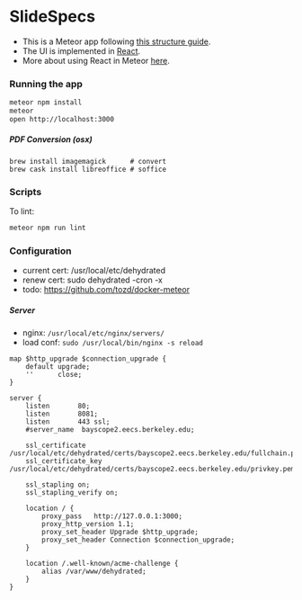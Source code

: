 # SlideSpecs

- This is a Meteor app following [this structure guide](http://guide.meteor.com/structure.html).
- The UI is implemented in [React](https://facebook.github.io/react/index.html).
- More about using React in Meteor [here](http://guide.meteor.com/v1.3/react.html).

### Running the app

```bash
meteor npm install
meteor
open http://localhost:3000
```

##### PDF Conversion (osx)

```
brew install imagemagick      # convert
brew cask install libreoffice # soffice
```

### Scripts

To lint:

```bash
meteor npm run lint
```

### Configuration

- current cert: /usr/local/etc/dehydrated
- renew cert: sudo dehydrated -cron -x
- todo: https://github.com/tozd/docker-meteor

##### Server

- nginx: `/usr/local/etc/nginx/servers/`
- load conf: `sudo /usr/local/bin/nginx -s reload`

```
map $http_upgrade $connection_upgrade {
    default upgrade;
    ''      close;
}

server {
    listen       80;
    listen       8081;
    listen       443 ssl;
    #server_name  bayscope2.eecs.berkeley.edu;

    ssl_certificate /usr/local/etc/dehydrated/certs/bayscope2.eecs.berkeley.edu/fullchain.pem;
    ssl_certificate_key  /usr/local/etc/dehydrated/certs/bayscope2.eecs.berkeley.edu/privkey.pem;

    ssl_stapling on;
    ssl_stapling_verify on;

    location / {
        proxy_pass   http://127.0.0.1:3000;
        proxy_http_version 1.1;
        proxy_set_header Upgrade $http_upgrade;
        proxy_set_header Connection $connection_upgrade;
    }

    location /.well-known/acme-challenge {
        alias /var/www/dehydrated;
    }
}
```

